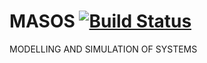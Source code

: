# MASOS [![Build Status](https://travis-ci.org/ltowarek/MASOS.svg?branch=master)](https://travis-ci.org/ltowarek/MASOS)
MODELLING AND SIMULATION OF SYSTEMS
